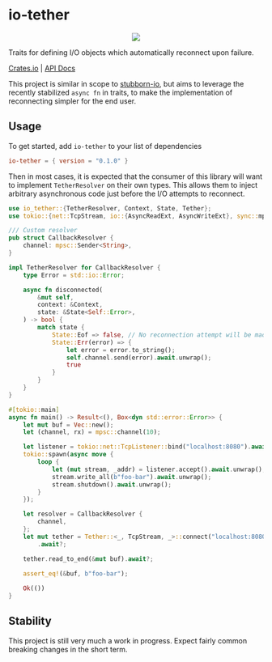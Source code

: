# io-tether

<p align="center">
  <img src="https://cdn.akamai.steamstatic.com/apps/dota2/images/dota_react/abilities/wisp_tether.png" />
</p>


Traits for defining I/O objects which automatically reconnect upon failure.

[Crates.io](https://crates.io/crates/io-tether) |
[API Docs](https://docs.rs/io-tether/latest/io_tether/) 

This project is similar in scope to
[stubborn-io](https://github.com/craftytrickster/stubborn-io), but aims to
leverage the recently stabilized `async fn` in traits, to make the
implementation of reconnecting simpler for the end user.

## Usage

To get started, add `io-tether` to your list of dependencies

```toml
io-tether = { version = "0.1.0" }
```

Then in most cases, it is expected that the consumer of this library will want
to implement `TetherResolver` on their own types. This allows them to inject
arbitrary asynchronous code just before the I/O attempts to reconnect.

```rust
use io_tether::{TetherResolver, Context, State, Tether};
use tokio::{net::TcpStream, io::{AsyncReadExt, AsyncWriteExt}, sync::mpsc};

/// Custom resolver
pub struct CallbackResolver {
    channel: mpsc::Sender<String>,
}

impl TetherResolver for CallbackResolver {
    type Error = std::io::Error;

    async fn disconnected(
        &mut self,
        context: &Context,
        state: &State<Self::Error>,
    ) -> bool {
        match state {
            State::Eof => false, // No reconnection attempt will be made
            State::Err(error) => {
                let error = error.to_string();
                self.channel.send(error).await.unwrap();
                true
            }
        }
    }
}

#[tokio::main]
async fn main() -> Result<(), Box<dyn std::error::Error>> {
    let mut buf = Vec::new();
    let (channel, rx) = mpsc::channel(10);

    let listener = tokio::net::TcpListener::bind("localhost:8080").await?;
    tokio::spawn(async move {
        loop {
            let (mut stream, _addr) = listener.accept().await.unwrap();
            stream.write_all(b"foo-bar").await.unwrap();
            stream.shutdown().await.unwrap();
        }
    });

    let resolver = CallbackResolver {
        channel,
    };
    let mut tether = Tether::<_, TcpStream, _>::connect("localhost:8080", resolver)
        .await?;

    tether.read_to_end(&mut buf).await?;
    
    assert_eq!(&buf, b"foo-bar");

    Ok(())
}
```

## Stability

This project is still very much a work in progress. Expect fairly common 
breaking changes in the short term. 

